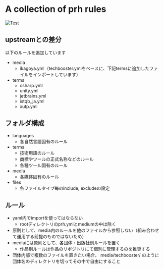 # A collection of prh rules

[![Test](https://github.com/nowsprinting/prh-rules/actions/workflows/test.yml/badge.svg)](https://github.com/nowsprinting/prh-rules/actions/workflows/test.yml)


## upstreamとの差分

以下のルールを追加しています

* media
    * ikagoya.yml（techbooster.ymlをベースに、下記termsに追加したファイルをインポートしています）
* terms
    * csharp.yml
    * unity.yml
    * jetbrains.yml
    * istqb_ja.yml
    * xutp.yml


## フォルダ構成

* languages
    * 各自然言語固有のルール
* terms
    * 技術用語のルール
    * 商標やツールの正式名称などのルール
    * 各種ツール固有のルール
* media
    * 各媒体固有のルール
* files
    * 各ファイルタイプ毎のinclude, excludeの設定


## ルール

* yaml内でimportを使ってはならない
    * rootディレクトリのprh.ymlとmediumの中は除く
* 原則として、media内のルールを他のファイルから参照しない（組み合わせて運用する前提のものではないため）
* mediaには原則として、各団体・出版社別ルールを置く
    * 作品別ルールは作品のリポジトリにて個別に管理するのを推奨する
* 団体内部で複数のファイルを置きたい場合、 media/techbooster/ のように団体名のディレクトリを切ってその中で自由にすること
